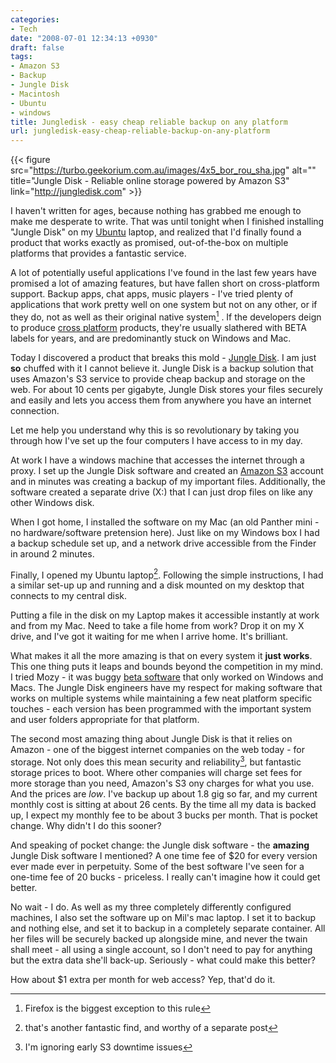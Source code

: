 ```yaml
---
categories:
- Tech
date: "2008-07-01 12:34:13 +0930"
draft: false
tags:
- Amazon S3
- Backup
- Jungle Disk
- Macintosh
- Ubuntu
- windows
title: Jungledisk - easy cheap reliable backup on any platform
url: jungledisk-easy-cheap-reliable-backup-on-any-platform
---
```


{{< figure src="https://turbo.geekorium.com.au/images/4x5_bor_rou_sha.jpg" alt="" title="Jungle Disk - Reliable online storage powered by Amazon S3" link="http://jungledisk.com" >}}

I haven't written for ages, because nothing has grabbed me enough to make me desperate to write. That was until tonight when I finished installing "Jungle Disk" on my [Ubuntu](http://www.ubuntu.com/) laptop, and realized that I'd finally found a product that works exactly as promised, out-of-the-box on multiple platforms that provides a fantastic service.

A lot of potentially useful applications I've found in the last few years have promised a lot of amazing features, but have fallen short on cross-platform support. Backup apps, chat apps, music players - I've tried plenty of applications that work pretty well on one system but not on any other, or if they do, not as well as their original native system[^1] . If the developers deign to produce [cross platform](http://en.wikipedia.org/wiki/Cross-platform) products, they're usually slathered with BETA labels for years, and are predominantly stuck on Windows and Mac.

Today I discovered a product that breaks this mold - [Jungle Disk](http://jungledisk.com/). I am just **so** chuffed with it I cannot believe it. Jungle Disk is a backup solution that uses Amazon's S3 service to provide cheap backup and storage on the web. For about 10 cents per gigabyte, Jungle Disk stores your files securely and easily and lets you access them from anywhere you have an internet connection.

Let me help you understand why this is so revolutionary by taking you through how I've set up the four computers I have access to in my day.

At work I have a windows machine that accesses the internet through a proxy. I set up the Jungle Disk software and created an [Amazon S3](http://en.wikipedia.org/wiki/Amazon_S3) account and in minutes was creating a backup of my important files. Additionally, the software created a separate drive (X:) that I can just drop files on like any other Windows disk.

When I got home, I installed the software on my Mac (an old Panther mini - no hardware/software pretension here). Just like on my Windows box I had a backup schedule set up, and a network drive accessible from the Finder in around 2 minutes.

Finally, I opened my Ubuntu laptop[^2]. Following the simple instructions, I had a similar set-up up and running and a disk mounted on my desktop that connects to my central disk.

Putting a file in the disk on my Laptop makes it accessible instantly at work and from my Mac. Need to take a file home from work? Drop it on my X drive, and I've got it waiting for me when I arrive home. It's brilliant.

What makes it all the more amazing is that on every system it **just works**. This one thing puts it leaps and bounds beyond the competition in my mind. I tried Mozy - it was buggy [beta software](http://en.wikipedia.org/wiki/Software_release_life_cycle) that only worked on Windows and Macs. The Jungle Disk engineers have my respect for making software that works on multiple systems while maintaining a few neat platform specific touches - each version has been programmed with the important system and user folders appropriate for that platform.

The second most amazing thing about Jungle Disk is that it relies on Amazon - one of the biggest internet companies on the web today - for storage. Not only does this mean security and reliability[^3], but fantastic storage prices to boot. Where other companies will charge set fees for more storage than you need, Amazon's S3 ony charges for what you use. And the prices are *low*. I've backup up about 1.8 gig so far, and my current monthly cost is sitting at about 26 cents. By the time all my data is backed up, I expect my monthly fee to be about 3 bucks per month. That is pocket change. Why didn't I do this sooner?

And speaking of pocket change: the Jungle disk software - the **amazing** Jungle Disk software I mentioned? A one time fee of \$20 for every version ever made ever in perpetuity. Some of the best software I've seen for a one-time fee of 20 bucks - priceless. I really can't imagine how it could get better.

No wait - I do. As well as my three completely differently configured machines, I also set the software up on Mil's mac laptop. I set it to backup and nothing else, and set it to backup in a completely separate container. All her files will be securely backed up alongside mine, and never the twain shall meet - all using a single account, so I don't need to pay for anything but the extra data she'll back-up. Seriously - what could make this better?

How about $1 extra per month for web access? Yep, that'd do it.

[^1]: Firefox is the biggest exception to this rule
[^2]: that's another fantastic find, and worthy of a separate post
[^3]: I'm ignoring early S3 downtime issues
